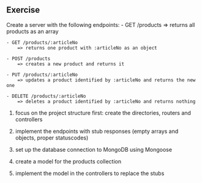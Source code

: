 ## Exercise

Create a server with the following endpoints:
    - GET /products
        => returns all products as an array

    - GET /products/:articleNo
        => returns one product with :articleNo as an object

    - POST /products
        => creates a new product and returns it

    - PUT /products/:articleNo
        => updates a product identified by :articleNo and returns the new one

    - DELETE /products/:articleNo
        => deletes a product identified by :articleNo and returns nothing


1. focus on the project structure first: create the directories, routers and controllers

2. implement the endpoints with stub responses (empty arrays and objects, proper statuscodes)

3. set up the database connection to MongoDB using Mongoose

4. create a model for the products collection

5. implement the model in the controllers to replace the stubs